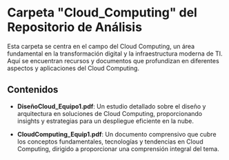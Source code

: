 # Carpeta "Cloud_Computing" del Repositorio de Análisis

Esta carpeta se centra en el campo del Cloud Computing, un área fundamental en la transformación digital y la infraestructura moderna de TI. Aquí se encuentran recursos y documentos que profundizan en diferentes aspectos y aplicaciones del Cloud Computing.

## Contenidos

- **DiseñoCloud_Equipo1.pdf**: Un estudio detallado sobre el diseño y arquitectura en soluciones de Cloud Computing, proporcionando insights y estrategias para un despliegue eficiente en la nube.

- **CloudComputing_Equip1.pdf**: Un documento comprensivo que cubre los conceptos fundamentales, tecnologías y tendencias en Cloud Computing, dirigido a proporcionar una comprensión integral del tema.




